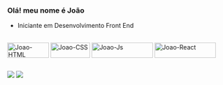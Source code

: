 ### Olá! meu nome é João
 - Iniciante em Desenvolvimento Front End


<div style="display: inline_block"><br>
  <img align="center" alt="Joao-HTML" height="35" width="95"src="https://img.shields.io/badge/HTML5-E34F26?style=for-the-badge&logo=html5&logoColor=white">
  <img align="center" alt="Joao-CSS" height="35" width="90" src="https://img.shields.io/badge/CSS3-1572B6?style=for-the-badge&logo=css3&logoColor=white">
  <img align="center" alt="Joao-Js" height="35" width="140" src="https://img.shields.io/badge/JavaScript-F7DF1E?style=for-the-badge&logo=javascript&logoColor=black">
   <img align="center" alt="Joao-React" height="35" width="140" src="https://img.shields.io/badge/React.js-F7DF1E?style=for-the-badge&logo=javascript&logoColor=black">
</div>
  
  ##

<div>
  <a href="https://instagram.com/victo_217" target="_blank"><img src="https://img.shields.io/badge/-Instagram-%23E4405F?style=for-the-badge&logo=instagram&logoColor=white"        target="_blank"></a>
  <a href="https://www.linkedin.com/in/João Victor-45875016a" target="_blank"><img src="https://img.shields.io/badge/-LinkedIn-%230077B5?style=for-the-badge&logo=linkedin&logoColor=white" target="_blank"></a>
</div>
